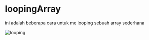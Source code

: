 # loopingArray
 ini adalah beberapa cara untuk me looping sebuah array sederhana
 
 ![looping](https://user-images.githubusercontent.com/69652948/90500874-aee6b580-e175-11ea-857d-ecef850f641b.PNG)
